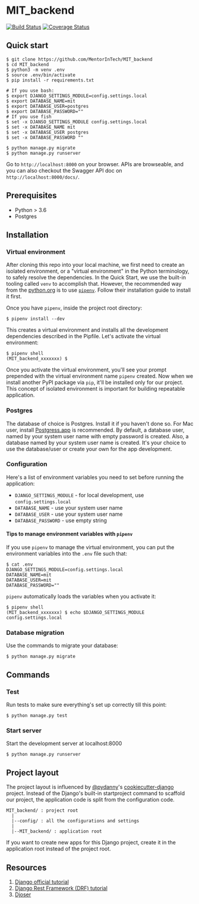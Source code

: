 # MIT_backend

[![Build Status](https://travis-ci.org/MentorInTech/MIT_backend.svg?branch=develop)](https://travis-ci.org/MentorInTech/MIT_backend)
[![Coverage Status](https://coveralls.io/repos/github/MentorInTech/MIT_backend/badge.svg?branch=organize-project)](https://coveralls.io/github/MentorInTech/MIT_backend?branch=organize-project)

## Quick start

```
$ git clone https://github.com/MentorInTech/MIT_backend
$ cd MIT_backend
$ python3 -m venv .env
$ source .env/bin/activate
$ pip install -r requirements.txt

# If you use bash:
$ export DJANGO_SETTINGS_MODULE=config.settings.local
$ export DATABASE_NAME=mit
$ export DATABASE_USER=postgres
$ export DATABASE_PASSWORD=""
# If you use fish
$ set -x DJANSO_SETTINGS_MODULE config.settings.local
$ set -x DATABASE_NAME mit
$ set -x DATABASE_USER postgres
$ set -x DATABASE_PASSWORD ""

$ python manage.py migrate
$ python manage.py runserver
```

Go to `http://localhost:8000` on your browser. APIs are browseable, and you can 
also checkout the Swagger API doc on `http://localhost:8000/docs/`.

## Prerequisites

* Python > 3.6
* Postgres

## Installation

### Virtual environment

After cloning this repo into your local machine, we first need to
create an isolated environment, or a "virtual environment" in the Python
terminology, to safely resolve the dependencies. In the Quick Start,
we use the built-in tooling called `venv` to accomplish that. However,
the recommended way from the [python.org](https://www.python.org)
is to use [`pipenv`](https://docs.pipenv.org/). Follow their installation
guide to install it first.

Once you have `pipenv`, inside the project root directory:

```
$ pipenv install --dev
```

This creates a virtual environment and installs all the development
dependencies described in the Pipfile. Let's activate the
virtual environment: 

```
$ pipenv shell
(MIT_backend_xxxxxxx) $ 
```

Once you activate the virtual environment, you'll see your prompt
prepended with the virtual environment name `pipenv` created.
Now when we install another PyPI package via `pip`, it'll be installed
only for our project. This concept of isolated environment is important
for building repeatable application.

### Postgres

The database of choice is Postgres. Install it if you haven't done so.
For Mac user, install [Postgress.app](https://postgresapp.com/) is recommended.
By default, a database user, named by your system user name with empty password
is created. Also, a database named by your system user name is created.
It's your choice to use the database/user or create your own for the app
development.

### Configuration

Here's a list of environment variables you need to set before running the application:

* `DJANGO_SETTINGS_MODULE` - for local development, use `config.settings.local`
* `DATABASE_NAME` - use your system user name
* `DATABASE_USER` - use your system user name
* `DATABASE_PASSWORD` - use empty string

#### Tips to manage environment variables with `pipenv`

If you use `pipenv` to manage the virtual environment, you can put the environment
variables into the `.env` file such that:

```
$ cat .env
DJANGO_SETTINGS_MODULE=config.settings.local
DATABASE_NAME=mit
DATABASE_USER=mit
DATABASE_PASSWORD=""
```

`pipenv` automatically loads the variables when you activate it:

```
$ pipenv shell
(MIT_backend_xxxxxxx) $ echo $DJANGO_SETTINGS_MODULE
config.settings.local
```

### Database migration

Use the commands to migrate your database:

```
$ python manage.py migrate
```

## Commands

### Test

Run tests to make sure everything's set up correctly till this point:

```
$ python manage.py test
```

### Start server

Start the development server at localhost:8000

```
$ python manage.py runserver
```

## Project layout

The project layout is influenced by [@pydanny](https://twitter.com/pydanny)'s
[cookiecutter-django](https://github.com/pydanny/cookiecutter-django)
project. Instead of the Django's built-in startproject command to scaffold
our project, the application code is split from the configuration code.

```
MIT_backend/ : project root
  |
  |--config/ : all the configurations and settings
  |
  |--MIT_backend/ : application root
```

If you want to create new apps for this Django project, create it in the
application root instead of the project root.

## Resources

1. [Django official tutorial](https://docs.djangoproject.com/en/2.0/intro/tutorial01/)
1. [Django Rest Framework (DRF) tutorial](http://www.django-rest-framework.org/tutorial/1-serialization/)
1. [Djoser](http://djoser.readthedocs.io/en/stable/)
